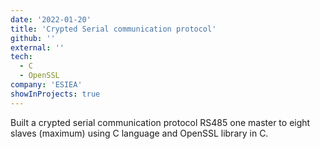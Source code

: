 ```yaml
---
date: '2022-01-20'
title: 'Crypted Serial communication protocol'
github: ''
external: ''
tech:
  - C
  - OpenSSL
company: 'ESIEA'
showInProjects: true
---
```


Built a crypted serial communication protocol RS485 one master to eight slaves (maximum) using C language and OpenSSL library in C.
